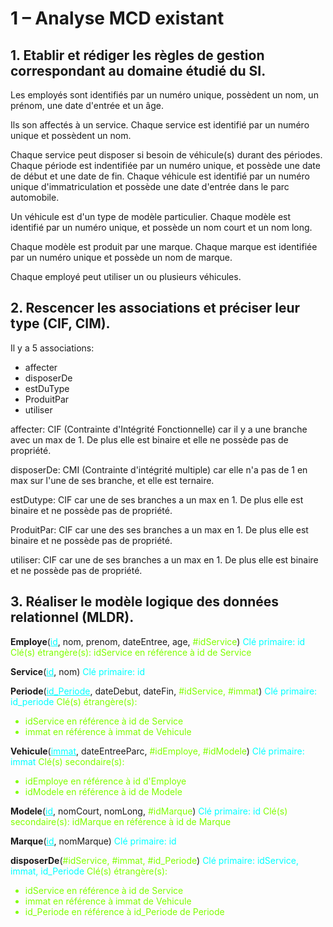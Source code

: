 # 1 – Analyse MCD existant

## 1. Etablir et rédiger les règles de gestion correspondant au domaine étudié du SI.

Les employés sont identifiés par un numéro unique, possèdent un nom, un prénom, une date d'entrée et un âge.

Ils son affectés à un service. Chaque service est identifié par un numéro unique et possèdent un nom.

Chaque service peut disposer si besoin de véhicule(s) durant des périodes.
Chaque période est indentifiée par un numéro unique, et possède une date de début et une date de fin.
Chaque véhicule est identifié par un numéro unique d'immatriculation et possède une date d'entrée dans le parc automobile.

Un véhicule est d'un type de modèle particulier. Chaque modèle est identifié par un numéro unique, et possède un nom court et un nom long.

Chaque modèle est produit par une marque. Chaque marque est identifiée par un numéro unique et possède un nom de marque.

Chaque employé peut utiliser un ou plusieurs véhicules.

## 2. Rescencer les associations et préciser leur type (CIF, CIM).

Il y a 5 associations:
- affecter
- disposerDe
- estDuType
- ProduitPar
- utiliser

affecter: CIF (Contrainte d'Intégrité Fonctionnelle) car il y a une branche avec un max de 1. De plus elle est binaire et elle ne possède pas de propriété.

disposerDe: CMI (Contrainte d'intégrité multiple) car elle n'a pas de 1 en max sur l'une de ses branche, et elle est ternaire.

estDutype: CIF car une de ses branches a un max en 1. De plus elle est binaire et ne possède pas de propriété.

ProduitPar: CIF car une des ses branches a un max en 1. De plus elle est binaire et ne possède pas de propriété.

utiliser: CIF car une de ses branches a un max en 1. De plus elle est binaire et ne possède pas de propriété.

## 3. Réaliser le modèle logique des données relationnel (MLDR).

**Employe**(<font color='cyan'><ins>id</ins></font>, nom, prenom, dateEntree, age, <font color='Chartreuse'>#idService</font>)
<font color='cyan'>Clé primaire: id</font>
<font color='Chartreuse'>Clé(s) étrangère(s): idService en référence à id de Service</font>  


**Service**(<font color="cyan"><ins>id</ins></font>, nom)
<font color='cyan'>Clé primaire: id</font>  

**Periode**(<font color='cyan'><ins>id_Periode</ins></font>, dateDebut, dateFin, <font color='Chartreuse'>#idService, #immat</font>)
<font color='cyan'>Clé primaire: id_periode</font>
<font color='Chartreuse'>Clé(s) étrangère(s):
- idService en référence à id de Service
- immat en référence à immat de Vehicule

</font>  


**Vehicule**(<font color='cyan'><ins>immat</ins></font>, dateEntreeParc, <font color='Chartreuse'>#idEmploye, #idModele</font>)
<font color='cyan'>Clé primaire: immat</font>
<font color='Chartreuse'>Clé(s) secondaire(s):
- idEmploye en référence à id d'Employe
- idModele en référence à id de Modele 

</font>  


**Modele**(<font color='cyan'><ins>id</ins></font>, nomCourt, nomLong, <font color='Chartreuse'>#idMarque</font>)
<font color='cyan'>Clé primaire: id</font>
<font color='Chartreuse'>Clé(s) secondaire(s): idMarque en référence à id de Marque</font>  


**Marque**(<font color='cyan'><ins>id</ins></font>, nomMarque)
<font color='cyan'>Clé primaire: id</font>  


**disposerDe**(<font color='Chartreuse'>#idService, #immat, #id_Periode</font>)
<font color='cyan'>Clé primaire: idService, immat, id_Periode</font>
<font color='Chartreuse'>Clé(s) étrangère(s):
- idService en référence à id de Service
- immat en référence à immat de Vehicule
- id_Periode en référence à id_Periode de Periode

</font>
